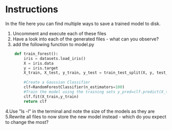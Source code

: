 # Instructions  

In the file here you can find multiple ways to save a trained model to disk. 

1. Uncomment and execute each of these files 
2. Have a look into each of the generated files - what can you observe?
3. add the following function to  model.py
```python 
    def train_forest():
        iris = datasets.load_iris()
        X = iris.data
        y = iris.target
        X_train, X_test, y_train, y_test = train_test_split(X, y, test_size=0.2, random_state=42)
    
        #Create a Gaussian Classifier
        clf=RandomForestClassifier(n_estimators=100)
        #Train the model using the training sets y_pred=clf.predict(X_test)
        clf.fit(X_train,y_train)
        return clf
```
4.Use "ls -l" in the terminal and note the size of the models as they are 
5.Rewrite all files to now store the new model instead - which do you expect to change the most?